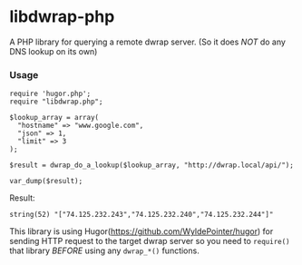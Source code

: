 # libdwrap-php
A PHP library for querying a remote dwrap server. (So it does *NOT* do any DNS lookup on its own)

### Usage
```
require 'hugor.php';
require "libdwrap.php";

$lookup_array = array(
  "hostname" => "www.google.com",
  "json" => 1,
  "limit" => 3
);

$result = dwrap_do_a_lookup($lookup_array, "http://dwrap.local/api/");

var_dump($result);
```
Result:
```
string(52) "["74.125.232.243","74.125.232.240","74.125.232.244"]"
```

This library is using Hugor(https://github.com/WyldePointer/hugor) for sending HTTP request to the target dwrap server
so you need to `require()` that library *BEFORE* using any `dwrap_*()` functions.
